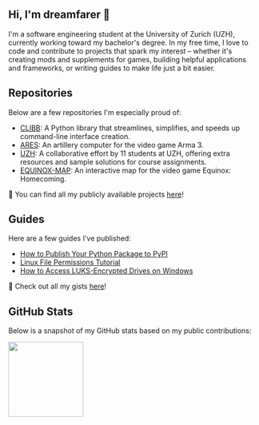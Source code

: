 ## Hi, I'm dreamfarer 👋

I'm a software engineering student at the University of Zurich (UZH), currently working toward my bachelor's degree. In my free time, I love to code and contribute to projects that spark my interest – whether it's creating mods and supplements for games, building helpful applications and frameworks, or writing guides to make life just a bit easier.

## Repositories
Below are a few repositories I'm especially proud of:
- [CLIBB](https://github.com/dreamfarer/clibb): A Python library that streamlines, simplifies, and speeds up command-line interface creation.
- [ARES](https://github.com/dreamfarer/ARMA-3-ARTILLERY-CALCULATOR-ARES): An artillery computer for the video game Arma 3.
- [UZH](https://github.com/dreamfarer/UZH): A collaborative effort by 11 students at UZH, offering extra resources and sample solutions for course assignments.
- [EQUINOX-MAP](https://github.com/dreamfarer/equinox-map): An interactive map for the video game Equinox: Homecoming.

🔗 You can find all my publicly available projects [here](https://github.com/dreamfarer?tab=repositories)!

## Guides
Here are a few guides I've published:
- [How to Publish Your Python Package to PyPI](https://gist.github.com/dreamfarer/c5a9009e76eab0007fc82663247062f8)
- [Linux File Permissions Tutorial](https://gist.github.com/dreamfarer/0e61db060582a9289233f61ba93b7c17)
- [How to Access LUKS-Encrypted Drives on Windows](https://gist.github.com/dreamfarer/851e792c2f36de08ad8ff287e79c87ff)

🔗 Check out all my gists [here](https://gist.github.com/dreamfarer)!

## GitHub Stats
Below is a snapshot of my GitHub stats based on my public contributions:

<a>
  <img height=150 align="center" src="https://github-readme-stats.vercel.app/api?username=dreamfarer&show_icons=true&theme=graywhite&hide_title=true" />
</a>
